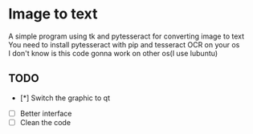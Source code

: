 # Image to text
A simple program using tk and pytesseract for converting image to text  
You need to install pytesseract with pip and tesseract OCR on your os  
I don't know is this code gonna work on other os(I use lubuntu)  
## TODO  
- [*] Switch the graphic to qt
- [ ] Better interface
- [ ] Clean the code